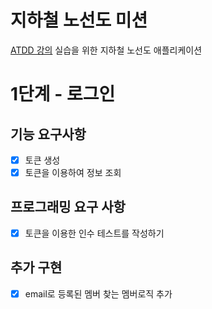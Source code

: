 # 지하철 노선도 미션
[ATDD 강의](https://edu.nextstep.camp/c/R89PYi5H) 실습을 위한 지하철 노선도 애플리케이션

# 1단계 - 로그인
## 기능 요구사항
* [x] 토큰 생성
* [x] 토큰을 이용하여 정보 조회

## 프로그래밍 요구 사항
* [x] 토큰을 이용한 인수 테스트를 작성하기

## 추가 구현
* [x] email로 등록된 멤버 찾는 멤버로직 추가